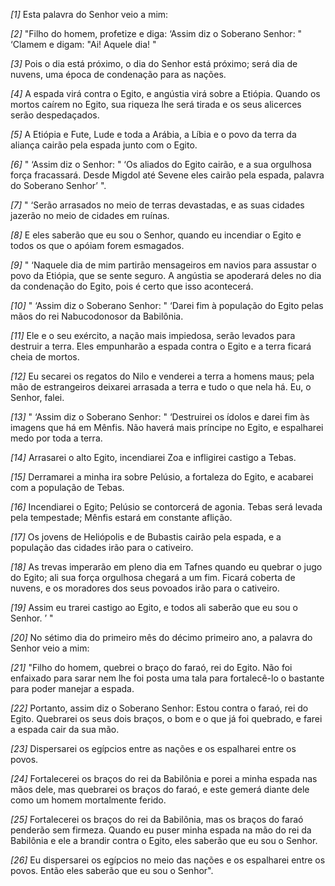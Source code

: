 *[1]* Esta palavra do Senhor veio a mim:

*[2]* "Filho do homem, profetize e diga: ‘Assim diz o Soberano Senhor: " ‘Clamem e digam: "Ai! Aquele dia! "

*[3]* Pois o dia está próximo, o dia do Senhor está próximo; será dia de nuvens, uma época de condenação para as nações.

*[4]* A espada virá contra o Egito, e angústia virá sobre a Etiópia. Quando os mortos caírem no Egito, sua riqueza lhe será tirada e os seus alicerces serão despedaçados.

*[5]* A Etiópia e Fute, Lude e toda a Arábia, a Líbia e o povo da terra da aliança cairão pela espada junto com o Egito.

*[6]* " ‘Assim diz o Senhor: " ‘Os aliados do Egito cairão, e a sua orgulhosa força fracassará. Desde Migdol até Sevene eles cairão pela espada, palavra do Soberano Senhor’ ".

*[7]* " ‘Serão arrasados no meio de terras devastadas, e as suas cidades jazerão no meio de cidades em ruínas.

*[8]* E eles saberão que eu sou o Senhor, quando eu incendiar o Egito e todos os que o apóiam forem esmagados.

*[9]* " ‘Naquele dia de mim partirão mensageiros em navios para assustar o povo da Etiópia, que se sente seguro. A angústia se apoderará deles no dia da condenação do Egito, pois é certo que isso acontecerá.

*[10]* " ‘Assim diz o Soberano Senhor: " ‘Darei fim à população do Egito pelas mãos do rei Nabucodonosor da Babilônia.

*[11]* Ele e o seu exército, a nação mais impiedosa, serão levados para destruir a terra. Eles empunharão a espada contra o Egito e a terra ficará cheia de mortos.

*[12]* Eu secarei os regatos do Nilo e venderei a terra a homens maus; pela mão de estrangeiros deixarei arrasada a terra e tudo o que nela há. Eu, o Senhor, falei.

*[13]* " ‘Assim diz o Soberano Senhor: " ‘Destruirei os ídolos e darei fim às imagens que há em Mênfis. Não haverá mais príncipe no Egito, e espalharei medo por toda a terra.

*[14]* Arrasarei o alto Egito, incendiarei Zoa e infligirei castigo a Tebas.

*[15]* Derramarei a minha ira sobre Pelúsio, a fortaleza do Egito, e acabarei com a população de Tebas.

*[16]* Incendiarei o Egito; Pelúsio se contorcerá de agonia. Tebas será levada pela tempestade; Mênfis estará em constante aflição.

*[17]* Os jovens de Heliópolis e de Bubastis cairão pela espada, e a população das cidades irão para o cativeiro.

*[18]* As trevas imperarão em pleno dia em Tafnes quando eu quebrar o jugo do Egito; ali sua força orgulhosa chegará a um fim. Ficará coberta de nuvens, e os moradores dos seus povoados irão para o cativeiro.

*[19]* Assim eu trarei castigo ao Egito, e todos ali saberão que eu sou o Senhor. ’ "

*[20]* No sétimo dia do primeiro mês do décimo primeiro ano, a palavra do Senhor veio a mim:

*[21]* "Filho do homem, quebrei o braço do faraó, rei do Egito. Não foi enfaixado para sarar nem lhe foi posta uma tala para fortalecê-lo o bastante para poder manejar a espada.

*[22]* Portanto, assim diz o Soberano Senhor: Estou contra o faraó, rei do Egito. Quebrarei os seus dois braços, o bom e o que já foi quebrado, e farei a espada cair da sua mão.

*[23]* Dispersarei os egípcios entre as nações e os espalharei entre os povos.

*[24]* Fortalecerei os braços do rei da Babilônia e porei a minha espada nas mãos dele, mas quebrarei os braços do faraó, e este gemerá diante dele como um homem mortalmente ferido.

*[25]* Fortalecerei os braços do rei da Babilônia, mas os braços do faraó penderão sem firmeza. Quando eu puser minha espada na mão do rei da Babilônia e ele a brandir contra o Egito, eles saberão que eu sou o Senhor.

*[26]* Eu dispersarei os egípcios no meio das nações e os espalharei entre os povos. Então eles saberão que eu sou o Senhor".

